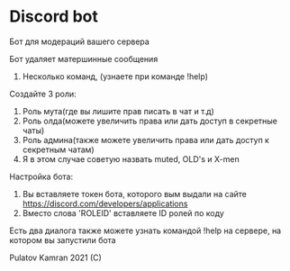 # Discord bot

Бот для модераций вашего сервера

Бот удаляет матершинные сообщения

1. Несколько команд, (узнаете при команде !help)

Создайте 3 роли:

1. Роль мута(где вы лишите прав писать в чат и т.д)
2. Роль олда(можете увеличить права или дать доступ в секретные чаты)
3. Роль админа(также можете увеличить права или дать доступ к секретным чатам)
4. Я в этом случае советую назвать muted, OLD's и X-men

Настройка бота:
1. Вы вставляете токен бота, которого вым выдали на сайте https://discord.com/developers/applications
2. Вместо слова 'ROLEID' вставляете ID ролей по коду

Есть два диалога также можете узнать командой !help на сервере, на котором вы запустили бота

Pulatov Kamran 2021 (C)
